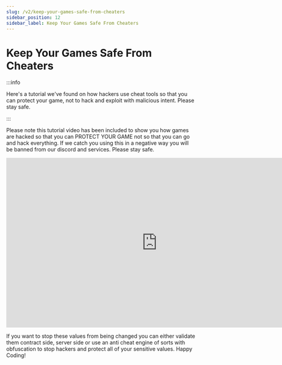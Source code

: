 ```yaml
---
slug: /v2/keep-your-games-safe-from-cheaters
sidebar_position: 12
sidebar_label: Keep Your Games Safe From Cheaters
---
```



# Keep Your Games Safe From Cheaters

:::info

Here's a tutorial we've found on how hackers use cheat tools so that you can
protect your game, not to hack and exploit with malicious intent. Please stay
safe.

:::

Please note this tutorial video has been included to show you how games are hacked so that you can PROTECT YOUR GAME not so that you can go and hack everything. If we catch you using this in a negative way you will be banned from our discord and services. Please stay safe.

<iframe width="800" height="450" src="https://www.youtube-nocookie.com/embed/jfhzY7WnwbU" title="YouTube video player" frameborder="0" allow="accelerometer; autoplay; clipboard-write; encrypted-media; gyroscope; picture-in-picture" allowfullscreen></iframe>

If you want to stop these values from being changed you can either validate them contract side, server side or use an anti cheat engine of sorts with obfuscation to stop hackers and protect all of your sensitive values. Happy Coding!

